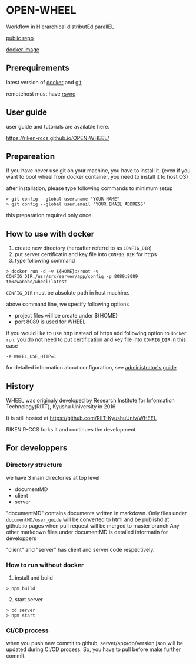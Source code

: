 # OPEN-WHEEL
Workflow in Hierarchical distributEd parallEL

[public repo](https://github.com/RIKEN-RCCS/OPEN-WHEEL)

[docker image](https://hub.docker.com/r/tmkawanabe/wheel)

## Prerequirements
latest version of [docker](https://www.docker.com/) and [git](https://git-scm.com/)

remotehost must have [rsync](https://rsync.samba.org/)

## User guide
user guide and tutorials are available here.

https://riken-rccs.github.io/OPEN-WHEEL/

## Prepareation
If you have never use git on your machine, you have to install it.
(even if you want to boot wheel from docker container, you need to install it to host OS)

after installation, please type following commands to minimum setup

```
> git config --global user.name "YOUR NAME"
> git config --global user.email "YOUR EMAIL ADDRESS"
```

this preparation required only once.

## How to use with docker
1. create new directory (hereafter referrd to as `CONFIG_DIR`)
2. put server certificatin and key file into `CONFIG_DIR` for https
3. type following command

```
> docker run -d -v ${HOME}:/root -v CONFIG_DIR:/usr/src/server/app/config -p 8089:8089 tmkawanabe/wheel:latest
```

`CONFIG_DIR` must be absolute path in host machine.

above command line, we specify following options

- project files will be create under ${HOME}
- port 8089 is used for WHEEL

if you would like to use http instead of https add following option to `docker run`.
you do not need to put certification and key file into `CONFIG_DIR` in this case

```
-e WHEEL_USE_HTTP=1
```

for detailed information about configuration, see [administrator's guide](./documentMD/AdminGuide.md)

## History
WHEEL was originaly developed by Research Institute for Information Technology(RITT), Kyushu University in 2016

It is still hosted at https://github.com/RIIT-KyushuUniv/WHEEL

RIKEN R-CCS forks it and continues the development


## For developpers
### Directory structure
we have 3 main directories at top level

- documentMD
- client
- server

"documentMD" contains documents written in markdown.
Only files under `documentMD/user_guide` will be converted to html and be publishd at github.io pages
when pull request will be merged to master branch
Any other markdown files under documentMD is detailed informatin for developpers

"client" and "server" has client and server code respectively.

### How to run without docker
1. install and build
```
> npm build
```
2. start server
```
> cd server
> npm start
```

### CI/CD process
when you push new commit to github, server/app/db/version.json will be updated during CI/CD process.
So, you have to pull before make further commit.
